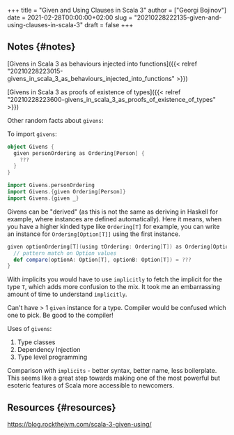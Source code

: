 +++
title = "Given and Using Clauses in Scala 3"
author = ["Georgi Bojinov"]
date = 2021-02-28T00:00:00+02:00
slug = "20210228222135-given-and-using-clauses-in-scala-3"
draft = false
+++

## Notes {#notes}

[Givens in Scala 3 as behaviours injected into functions]({{< relref "20210228223015-givens_in_scala_3_as_behaviours_injected_into_functions" >}})

[Givens in Scala 3 as proofs of existence of types]({{< relref "20210228223600-givens_in_scala_3_as_proofs_of_existence_of_types" >}})

Other random facts about `givens`:

To import `givens`:

```scala
object Givens {
  given personOrdering as Ordering[Person] {
    ???
  }
}

import Givens.personOrdering
import Givens.{given Ordering[Person]}
import Givens.{given _}
```

Givens can be "derived" (as this is not the same as deriving in Haskell for example, where instances are defined
automatically). Here it means, when you have a higher kinded type like `Ordering[T]` for example, you can write
an instance for `Ordering[Option[T]]` using the first instance.

```scala
given optionOrdering[T](using tOrdering: Ordering[T]) as Ordering[Option[T]] {
  // pattern match on Option values
  def compare(optionA: Option[T], optionB: Option[T]) = ???
}
```

With implicits you would have to use `implicitly` to fetch the implicit for the type `T`, which adds more
confusion to the mix. It took me an embarrassing amount of time to understand `implicitly`.

Can't have > 1 `given` instance for a type. Compiler would be confused which one to pick. Be good to the compiler!

Uses of `givens`:

1.  Type classes
2.  Dependency Injection
3.  Type level programming

Comparison with `implicits` - better syntax, better name, less boilerplate. This seems like a great step towards
making one of the most powerful but esoteric features of Scala more accessible to newcomers.


## Resources {#resources}

<https://blog.rockthejvm.com/scala-3-given-using/>
